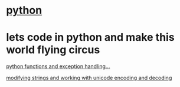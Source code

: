 # [python](https://anshaadi.github.io/python/)
# lets code in python and make this world flying circus
[python functions and exception handling...](https://github.com/Anshaadi/python/blob/master/functions%26exceptionHandling)

[modifying strings and working with unicode encoding and decoding](https://github.com/Anshaadi/python/blob/master/strings%26unicode)
